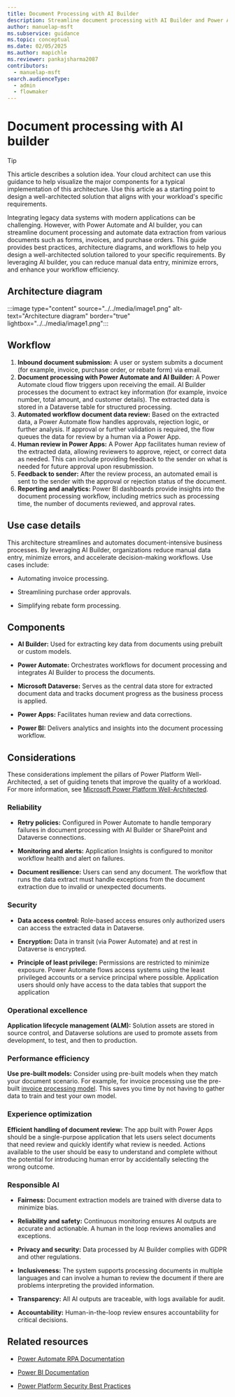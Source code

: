 ```yaml
---
title: Document Processing with AI Builder
description: Streamline document processing with AI Builder and Power Automate. Learn how to automate data extraction and enhance workflow efficiency
author: manuelap-msft
ms.subservice: guidance
ms.topic: conceptual
ms.date: 02/05/2025
ms.author: mapichle
ms.reviewer: pankajsharma2087
contributors: 
  - manuelap-msft
search.audienceType: 
  - admin
  - flowmaker
---
```


# Document processing with AI builder

> [!TIP]
> This article describes a solution idea. Your cloud architect can use this guidance to help visualize the major components for a typical implementation of this architecture. Use this article as a starting point to design a well-architected solution that aligns with your workload's specific requirements.

Integrating legacy data systems with modern applications can be challenging. However, with Power Automate and AI builder, you can streamline document processing and automate data extraction from various documents such as forms, invoices, and purchase orders. This guide provides best practices, architecture diagrams, and workflows to help you design a well-architected solution tailored to your specific requirements. By leveraging AI builder, you can reduce manual data entry, minimize errors, and enhance your workflow efficiency.

## Architecture diagram

:::image type="content" source="../../media/image1.png" alt-text="Architecture diagram" border="true" lightbox="../../media/image1.png":::

## Workflow

1. **Inbound document submission:** A user or system submits a document (for example, invoice, purchase order, or rebate form) via email.
1. **Document processing with Power Automate and AI Builder:** A Power Automate cloud flow triggers upon receiving the email. AI Builder processes the document to extract key information (for example, invoice number, total amount, and customer details). The extracted data is stored in a Dataverse table for structured processing.
1. **Automated workflow document data review:** Based on the extracted data, a Power Automate flow handles approvals, rejection logic, or further analysis. If approval or further validation is required, the flow queues the data for review by a human via a Power App.
1. **Human review in Power Apps:** A Power App facilitates human review of the extracted data, allowing reviewers to approve, reject, or correct data as needed. This can include providing feedback to the sender on what is needed for future approval upon resubmission.
1. **Feedback to sender:** After the review process, an automated email is sent to the sender with the approval or rejection status of the document.
1. **Reporting and analytics:** Power BI dashboards provide insights into the document processing workflow, including metrics such as processing time, the number of documents reviewed, and approval rates.

## Use case details

This architecture streamlines and automates document-intensive business processes. By leveraging AI Builder, organizations reduce manual data entry, minimize errors, and accelerate decision-making workflows. Use cases include:

- Automating invoice processing.

- Streamlining purchase order approvals.

- Simplifying rebate form processing.

## Components

- **AI Builder:** Used for extracting key data from documents using prebuilt or custom models.

- **Power Automate:** Orchestrates workflows for document processing and integrates AI Builder to process the documents.

- **Microsoft Dataverse:** Serves as the central data store for extracted document data and tracks document progress as the business process is applied.

- **Power Apps:** Facilitates human review and data corrections.

- **Power BI:** Delivers analytics and insights into the document processing workflow.

## Considerations

These considerations implement the pillars of Power Platform Well-Architected, a set of guiding tenets that improve the quality of a workload. For more information, see [Microsoft Power Platform Well-Architected](https://aka.ms/powa).


### Reliability

- **Retry policies:** Configured in Power Automate to handle temporary failures in document processing with AI Builder or SharePoint and Dataverse connections.

- **Monitoring and alerts:** Application Insights is configured to monitor workflow health and alert on failures.

- **Document resilience:** Users can send any document. The workflow that runs the data extract must handle exceptions from the document extraction due to invalid or unexpected documents.

### Security

- **Data access control:** Role-based access ensures only authorized users can access the extracted data in Dataverse.

- **Encryption:** Data in transit (via Power Automate) and at rest in  Dataverse is encrypted.

- **Principle of least privilege:** Permissions are restricted to minimize exposure. Power Automate flows access systems using the least privileged accounts or a service principal where possible. Application users should only have access to the data tables that support the application

### Operational excellence

**Application lifecycle management (ALM):** Solution assets are stored in source control, and Dataverse solutions are used to promote assets from development, to test, and then to production.

### Performance efficiency

**Use pre-built models:** Consider using pre-built models when they match your document scenario. For example, for invoice processing use the pre-built [invoice processing model](/ai-builder/prebuilt-invoice-processing). This saves you time by not having to gather data to train and test your own model.

### Experience optimization

**Efficient handling of document review:** The app built with Power Apps should be a single-purpose application that lets users select documents that need review and quickly identify what review is needed. Actions available to the user should be easy to understand and complete without the potential for introducing human error by accidentally selecting the wrong outcome.

### Responsible AI

- **Fairness:** Document extraction models are trained with diverse data to minimize bias.

- **Reliability and safety:** Continuous monitoring ensures AI outputs are accurate and actionable. A human in the loop reviews anomalies and exceptions.

- **Privacy and security:** Data processed by AI Builder complies with GDPR and other regulations.

- **Inclusiveness:** The system supports processing documents in multiple languages and can involve a human to review the document if there are problems interpreting the provided information.

- **Transparency:** All AI outputs are traceable, with logs available for audit.

- **Accountability:** Human-in-the-loop review ensures accountability for critical decisions.

## Related resources

- [Power Automate RPA Documentation](/power-automate/desktop-flows/introduction)

- [Power BI Documentation](/power-bi)

- [Power Platform Security Best Practices](/power-platform/well-architected/security/)
